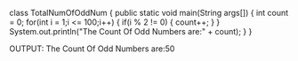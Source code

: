class TotalNumOfOddNum
 {
 public static void main(String args[])
 {
 int count = 0;
 for(int i = 1;i <= 100;i++)
 {
 if(i % 2 != 0)
 {
 count++;
 }
 }
 System.out.println("The Count Of Odd Numbers are:" + count);
 }
 }


OUTPUT:
The Count Of Odd Numbers are:50
